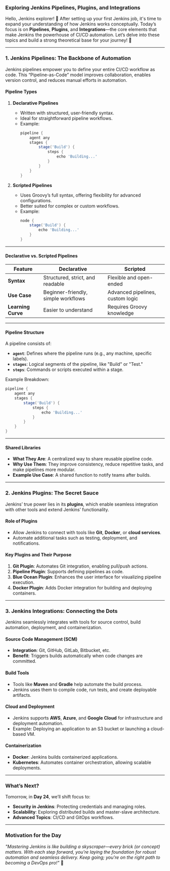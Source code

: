 ### **Exploring Jenkins Pipelines, Plugins, and Integrations**  

Hello, Jenkins explorer! 🌟 After setting up your first Jenkins job, it's time to expand your understanding of how Jenkins works conceptually. Today’s focus is on **Pipelines**, **Plugins**, and **Integrations**—the core elements that make Jenkins the powerhouse of CI/CD automation. Let’s delve into these topics and build a strong theoretical base for your journey! 🚀  

---

### **1. Jenkins Pipelines: The Backbone of Automation**  

Jenkins pipelines empower you to define your entire CI/CD workflow as code. This “Pipeline-as-Code” model improves collaboration, enables version control, and reduces manual efforts in automation.  

#### **Pipeline Types**  
1. **Declarative Pipelines**  
   - Written with structured, user-friendly syntax.  
   - Ideal for straightforward pipeline workflows.  
   - Example:  
     ```groovy  
     pipeline {  
         agent any  
         stages {  
             stage('Build') {  
                 steps {  
                     echo 'Building...'  
                 }  
             }  
         }  
     }  
     ```  

2. **Scripted Pipelines**  
   - Uses Groovy’s full syntax, offering flexibility for advanced configurations.  
   - Better suited for complex or custom workflows.  
   - Example:  
     ```groovy  
     node {  
         stage('Build') {  
             echo 'Building...'  
         }  
     }  
     ```  

---

#### **Declarative vs. Scripted Pipelines**  
| **Feature**           | **Declarative**                     | **Scripted**                   |  
|-----------------------|-------------------------------------|--------------------------------|  
| **Syntax**            | Structured, strict, and readable    | Flexible and open-ended        |  
| **Use Case**          | Beginner-friendly, simple workflows | Advanced pipelines, custom logic |  
| **Learning Curve**    | Easier to understand                | Requires Groovy knowledge      |  

---

#### **Pipeline Structure**  
A pipeline consists of:  
- **`agent`**: Defines where the pipeline runs (e.g., any machine, specific labels).  
- **`stages`**: Logical segments of the pipeline, like "Build" or "Test."  
- **`steps`**: Commands or scripts executed within a stage.  

Example Breakdown:  
```groovy  
pipeline {  
    agent any  
    stages {  
        stage('Build') {  
            steps {  
                echo 'Building...'  
            }  
        }  
    }  
}  
```  

---

#### **Shared Libraries**  
- **What They Are**: A centralized way to share reusable pipeline code.  
- **Why Use Them**: They improve consistency, reduce repetitive tasks, and make pipelines more modular.  
- **Example Use Case**: A shared function to notify teams after builds.  

---

### **2. Jenkins Plugins: The Secret Sauce**  

Jenkins’ true power lies in its **plugins**, which enable seamless integration with other tools and extend Jenkins’ functionality.  

#### **Role of Plugins**  
- Allow Jenkins to connect with tools like **Git**, **Docker**, or **cloud services**.  
- Automate additional tasks such as testing, deployment, and notifications.  

#### **Key Plugins and Their Purpose**  
1. **Git Plugin**: Automates Git integration, enabling pull/push actions.  
2. **Pipeline Plugin**: Supports defining pipelines as code.  
3. **Blue Ocean Plugin**: Enhances the user interface for visualizing pipeline execution.  
4. **Docker Plugin**: Adds Docker integration for building and deploying containers.  

---

### **3. Jenkins Integrations: Connecting the Dots**  

Jenkins seamlessly integrates with tools for source control, build automation, deployment, and containerization.  

#### **Source Code Management (SCM)**  
- **Integration**: Git, GitHub, GitLab, Bitbucket, etc.  
- **Benefit**: Triggers builds automatically when code changes are committed.  

#### **Build Tools**  
- Tools like **Maven** and **Gradle** help automate the build process.  
- Jenkins uses them to compile code, run tests, and create deployable artifacts.  

#### **Cloud and Deployment**  
- Jenkins supports **AWS**, **Azure**, and **Google Cloud** for infrastructure and deployment automation.  
- Example: Deploying an application to an S3 bucket or launching a cloud-based VM.  

#### **Containerization**  
- **Docker**: Jenkins builds containerized applications.  
- **Kubernetes**: Automates container orchestration, allowing scalable deployments.  

---

### **What’s Next?**  

Tomorrow, in **Day 24**, we’ll shift focus to:  
- **Security in Jenkins**: Protecting credentials and managing roles.  
- **Scalability**: Exploring distributed builds and master-slave architecture.  
- **Advanced Topics**: CI/CD and GitOps workflows.  

---

### **Motivation for the Day**  
_"Mastering Jenkins is like building a skyscraper—every brick (or concept) matters. With each step forward, you’re laying the foundation for robust automation and seamless delivery. Keep going; you're on the right path to becoming a DevOps pro!"_ 🌟  
